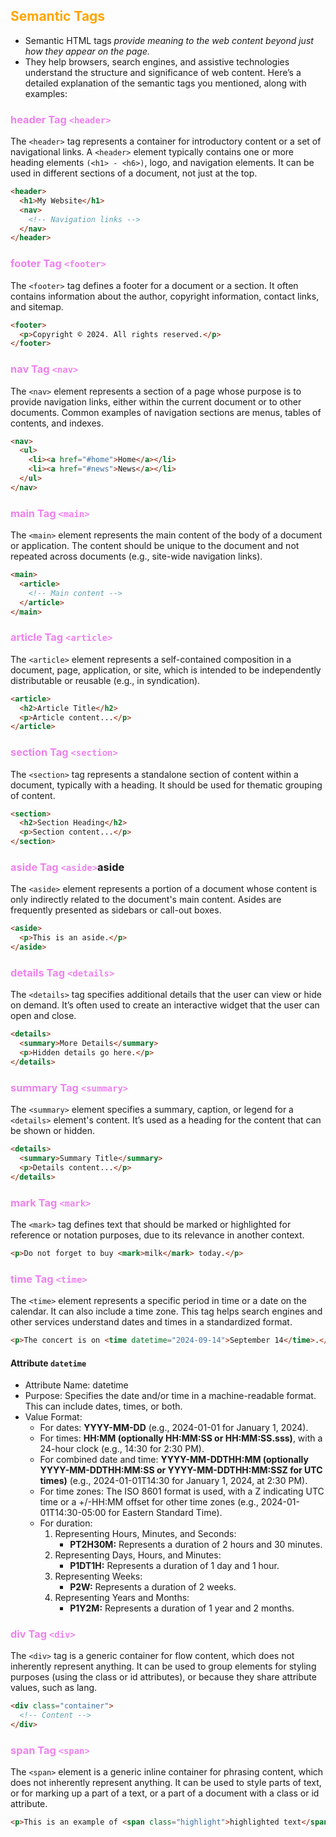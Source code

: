 ## <span style="color:orange">Semantic Tags</span>

- Semantic HTML tags _provide meaning to the web content beyond just how they appear on the page._
- They help browsers, search engines, and assistive technologies understand the structure and significance of web content. Here’s a detailed explanation of the semantic tags you mentioned, along with examples:

### <span style="color:violet">header Tag `<header>`</span>

The `<header>` tag represents a container for introductory content or a set of navigational links. A `<header>` element typically contains one or more heading elements `(<h1> - <h6>)`, logo, and navigation elements. It can be used in different sections of a document, not just at the top.

```html
<header>
  <h1>My Website</h1>
  <nav>
    <!-- Navigation links -->
  </nav>
</header>
```

### <span style="color:violet">footer Tag `<footer>`</span>

The `<footer>` tag defines a footer for a document or a section. It often contains information about the author, copyright information, contact links, and sitemap.

```html
<footer>
  <p>Copyright © 2024. All rights reserved.</p>
</footer>
```

### <span style="color:violet">nav Tag `<nav>`</span>

The `<nav>` element represents a section of a page whose purpose is to provide navigation links, either within the current document or to other documents. Common examples of navigation sections are menus, tables of contents, and indexes.

```html
<nav>
  <ul>
    <li><a href="#home">Home</a></li>
    <li><a href="#news">News</a></li>
  </ul>
</nav>
```

### <span style="color:violet">main Tag `<main>`</span>

The `<main>` element represents the main content of the body of a document or application. The content should be unique to the document and not repeated across documents (e.g., site-wide navigation links).

```html
<main>
  <article>
    <!-- Main content -->
  </article>
</main>
```

### <span style="color:violet">article Tag `<article>`</span>

The `<article>` element represents a self-contained composition in a document, page, application, or site, which is intended to be independently distributable or reusable (e.g., in syndication).

```html
<article>
  <h2>Article Title</h2>
  <p>Article content...</p>
</article>
```

### <span style="color:violet">section Tag `<section>`</span>

The `<section>` tag represents a standalone section of content within a document, typically with a heading. It should be used for thematic grouping of content.

```html
<section>
  <h2>Section Heading</h2>
  <p>Section content...</p>
</section>
```

### <span style="color:violet">aside Tag `<aside>`</span>aside

The `<aside>` element represents a portion of a document whose content is only indirectly related to the document's main content. Asides are frequently presented as sidebars or call-out boxes.

```html
<aside>
  <p>This is an aside.</p>
</aside>
```

### <span style="color:violet">details Tag `<details>`</span>

The `<details>` tag specifies additional details that the user can view or hide on demand. It’s often used to create an interactive widget that the user can open and close.

```html
<details>
  <summary>More Details</summary>
  <p>Hidden details go here.</p>
</details>
```

### <span style="color:violet">summary Tag `<summary>`</span>

The `<summary>` element specifies a summary, caption, or legend for a `<details>` element's content. It’s used as a heading for the content that can be shown or hidden.

```html
<details>
  <summary>Summary Title</summary>
  <p>Details content...</p>
</details>
```

### <span style="color:violet">mark Tag `<mark>`</span>

The `<mark>` tag defines text that should be marked or highlighted for reference or notation purposes, due to its relevance in another context.

```html
<p>Do not forget to buy <mark>milk</mark> today.</p>
```

### <span style="color:violet">time Tag `<time>`</span>

The `<time>` element represents a specific period in time or a date on the calendar. It can also include a time zone. This tag helps search engines and other services understand dates and times in a standardized format.

```html
<p>The concert is on <time datetime="2024-09-14">September 14</time>.</p>
```

#### Attribute `datetime`

- Attribute Name: datetime
- Purpose: Specifies the date and/or time in a machine-readable format. This can include dates, times, or both.
- Value Format:
  - For dates: **YYYY-MM-DD** (e.g., 2024-01-01 for January 1, 2024).
  - For times: **HH:MM (optionally HH:MM:SS or HH:MM:SS.sss)**, with a 24-hour clock (e.g., 14:30 for 2:30 PM).
  - For combined date and time: **YYYY-MM-DDTHH:MM (optionally YYYY-MM-DDTHH:MM:SS or YYYY-MM-DDTHH:MM:SSZ for UTC times)** (e.g., 2024-01-01T14:30 for January 1, 2024, at 2:30 PM).
  - For time zones: The ISO 8601 format is used, with a Z indicating UTC time or a +/-HH:MM offset for other time zones (e.g., 2024-01-01T14:30-05:00 for Eastern Standard Time).
  - For duration:
    1. Representing Hours, Minutes, and Seconds:
       - **PT2H30M:** Represents a duration of 2 hours and 30 minutes.
    2. Representing Days, Hours, and Minutes:
       - **P1DT1H:** Represents a duration of 1 day and 1 hour.
    3. Representing Weeks:
       - **P2W:** Represents a duration of 2 weeks.
    4. Representing Years and Months:
       - **P1Y2M:** Represents a duration of 1 year and 2 months.

### <span style="color:violet">div Tag `<div>`</span>

The `<div>` tag is a generic container for flow content, which does not inherently represent anything. It can be used to group elements for styling purposes (using the class or id attributes), or because they share attribute values, such as lang.

```html
<div class="container">
  <!-- Content -->
</div>
```

### <span style="color:violet">span Tag `<span>`</span>

The `<span>` element is a generic inline container for phrasing content, which does not inherently represent anything. It can be used to style parts of text, or for marking up a part of a text, or a part of a document with a class or id attribute.

```html
<p>This is an example of <span class="highlight">highlighted text</span>.</p>
```
